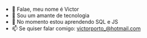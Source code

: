 - 👋 Falae, meu nome é Victor
- 👀 Sou um amante de tecnologia
- 🌱 No momento estou aprendendo SQL e JS
- 📫 Se quiser falar comigo: victorporto_@hotmail.com

<!---
VORP2830/VORP2830 is a ✨ special ✨ repository because its `README.md` (this file) appears on your GitHub profile.
You can click the Preview link to take a look at your changes.
--->
